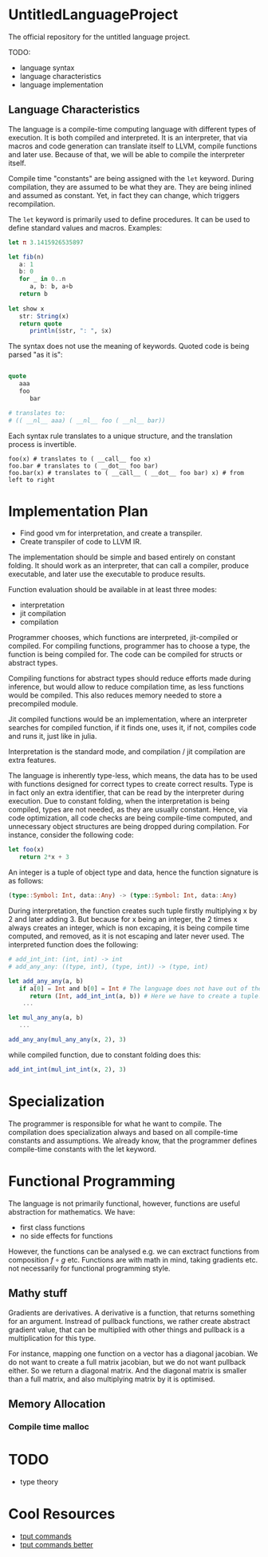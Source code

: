 # UntitledLanguageProject
The official repository for the untitled language project.

TODO:
* language syntax
* language characteristics
* language implementation

## Language Characteristics

The language is a compile-time computing language with different types of execution.
It is both compiled and interpreted. It is an interpreter, that via macros and code
generation can translate itself to LLVM, compile functions and later use. Because of
that, we will be able to compile the interpreter itself. 

Compile time "constants" are being assigned with the `let` keyword. During compilation, 
they are assumed to be what they are. They are being inlined and assumed as constant. Yet, 
in fact they can change, which triggers recompilation.

The `let` keyword is primarily used to define procedures. It can be used to define standard
values and macros. Examples:

```julia
let π 3.1415926535897

let fib(n)
   a: 1
   b: 0
   for _ in 0..n
      a, b: b, a+b
   return b
            
let show x
   str: String(x)
   return quote
      println($str, ": ", $x)

```

The syntax does not use the meaning of keywords. Quoted code is being parsed "as it is":

```julia

quote 
   aaa
   foo
      bar 

# translates to:
# (( __nl__ aaa) ( __nl__ foo ( __nl__ bar))

```

Each syntax rule translates to a unique structure, and the translation process is invertible.

```
foo(x) # translates to ( __call__ foo x)
foo.bar # translates to ( __dot__ foo bar)
foo.bar(x) # translates to ( __call__ ( __dot__ foo bar) x) # from left to right
```

# Implementation Plan

* Find good vm for interpretation, and create a transpiler.
* Create transpiler of code to LLVM IR.

The implementation should be simple and based entirely on constant folding.
It should work as an interpreter, that can call a compiler, produce executable, 
and later use the executable to produce results. 

Function evaluation should be available in at least three modes:
* interpretation
* jit compilation
* compilation

Programmer chooses, which functions are interpreted, jit-compiled or compiled. 
For compiling functions, programmer has to choose a type, the function is being compiled for.
The code can be compiled for structs or abstract types.

Compiling functions for abstract types should reduce efforts made during inference, but 
would allow to reduce compilation time, as less functions would be compiled. This also reduces
memory needed to store a precompiled module.

Jit compiled functions would be an implementation, where an interpreter searches for compiled 
function, if it finds one, uses it, if not, compiles code and runs it, just like in julia.

Interpretation is the standard mode, and compilation / jit compilation are extra features.

The language is inherently type-less, which means, the data has to be used with functions designed
for correct types to create correct results. Type is in fact only an extra identifier, that can be
read by the interpreter during execution. Due to constant folding, when the interpretation is being 
compiled, types are not needed, as they are usually constant. Hence, via code optimization, all code checks
are being compile-time computed, and unnecessary object structures are being dropped during compilation.
For instance, consider the following code:

```julia
let foo(x)
   return 2*x + 3 
```
An integer is a tuple of object type and data, hence the function signature is as follows:
```julia
(type::Symbol: Int, data::Any) -> (type::Symbol: Int, data::Any)
```
During interpretation, the function creates such tuple firstly multiplying x by 2 and later adding 3. 
But because for x being an integer, the 2 times x always creates an integer, which is non excaping,
it is being compile time computed, and removed, as it is not escaping and later never used. The interpreted function does the following:
```julia
# add_int_int: (int, int) -> int
# add_any_any: ((type, int), (type, int)) -> (type, int)

let add_any_any(a, b)
   if a[0] = Int and b[0] = Int # The language does not have out of the box polymorphism.
      return (Int, add_int_int(a, b)) # Here we have to create a tuple! 
    ...

let mul_any_any(a, b)
   ... 

add_any_any(mul_any_any(x, 2), 3)
```
while compiled function, due to constant folding does this:
```julia
add_int_int(mul_int_int(x, 2), 3)
```

# Specialization

The programmer is responsible for what he want to compile. The compilation does specialization always and based on all compile-time constants and assumptions. We already know, that the programmer defines compile-time constants with the let keyword.

# Functional Programming

The language is not primarily functional, however, functions are useful abstraction for mathematics.
We have:
* first class functions
* no side effects for functions

However, the functions can be analysed e.g. we can exctract functions from composition $f \circ g$ etc.
Functions are with math in mind, taking gradients etc. not necessarily for functional programming style.

## Mathy stuff

Gradients are derivatives. A derivative is a function, that returns something for an argument. Instread of
pullback functions, we rather create abstract gradient value, that can be multiplied with other things and
pullback is a multiplication for this type.

For instance, mapping one function on a vector has a diagonal jacobian. We do not want to create a full matrix
jacobian, but we do not want pullback either. So we return a diagonal matrix. And the diagonal matrix is 
smaller than a full matrix, and also multiplying matrix by it is optimised.

## Memory Allocation

### Compile time malloc

# TODO

* type theory 


# Cool Resources

* [tput commands](https://tldp.org/HOWTO/Bash-Prompt-HOWTO/x405.html)
* [tput commands better](https://www.gnu.org/software/termutils/manual/termutils-2.0/html_chapter/tput_1.html)
